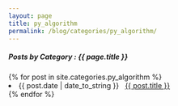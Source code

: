 ```yaml
---
layout: page
title: py_algorithm
permalink: /blog/categories/py_algorithm/
---
```


<h5> Posts by Category : {{ page.title }} </h5>

<div class="card">
{% for post in site.categories.py_algorithm %}
 <li class="category-posts"><span>{{ post.date | date_to_string }}</span> &nbsp; <a href="{{ post.url }}">{{ post.title }}</a></li>
{% endfor %}
</div>